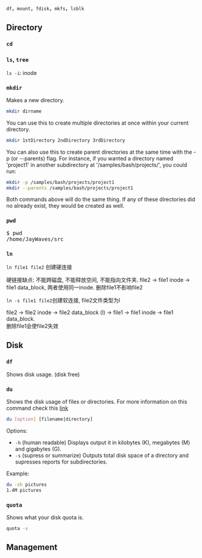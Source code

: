 `df`，`mount`，`fdisk`，`mkfs`，`lsblk`

## Directory

### `cd`

### `ls`, `tree`

`ls -i`: inode

### `mkdir`

Makes a new directory.  

```bash
mkdir dirname
```

You can use this to create multiple directories at once within your current directory.

```bash
mkdir 1stDirectory 2ndDirectory 3rdDirectory
```

You can also use this to create parent directories at the same time with the -p (or --parents) flag. For instance, if you wanted a directory named 'project1' in another subdirectory at '/samples/bash/projects/', you could run:

```bash
mkdir -p /samples/bash/projects/project1
mkdir --parents /samples/bash/projects/project1
```

Both commands above will do the same thing.
If any of these directories did no already exist, they would be created as well.

### `pwd`

<pre>
$ pwd
/home/JayWaves/src
</pre>

### `ln`

`ln file1 file2` 创建硬连接  

硬链接缺点: 不能跨磁盘, 不能释放空间, 不能指向文件夹.
file2 -> file1 inode -> file1 data_block, 两者使用同一inode. 删除file1不影响file2

`ln -s file1 file2`创建软连接, file2文件类型为l

file2 -> file2 inode -> file2 data_block (l) -> file1 -> file1 inode -> file1 data_block.   
删除file1会使file2失效

## Disk

### `df`

Shows disk usage. (disk free)

### `du`

Shows the disk usage of files or directories. For more information on this command check this [link](http://www.linfo.org/du.html)

```bash
du [option] [filename|directory]
```

Options:

- `-h` (human readable) Displays output it in kilobytes (K), megabytes (M) and gigabytes (G).
- `-s` (supress or summarize) Outputs total disk space of a directory and supresses reports for subdirectories. 

Example:

```bash
du -sh pictures
1.4M pictures
```

### `quota`

Shows what your disk quota is.  

```bash
quota -v
```

## Management